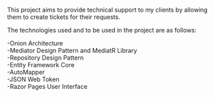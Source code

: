 This project aims to provide technical support to my clients by allowing them to create tickets for their requests.<br>

The technologies used and to be used in the project are as follows:<br>

-Onion Architecture<br>
-Mediator Design Pattern and MediatR Library<br>
-Repository Design Pattern<br>
-Entity Framework Core<br>
-AutoMapper<br>
-JSON Web Token<br>
-Razor Pages User Interface<br>
